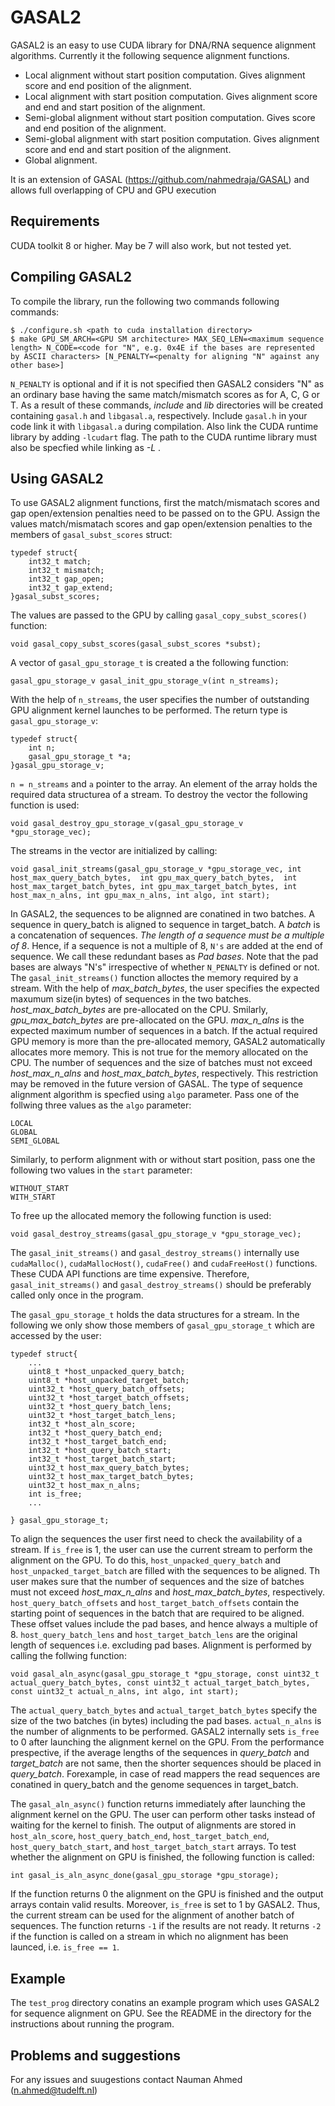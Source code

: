 
# GASAL2

GASAL2 is an easy to use CUDA library for DNA/RNA sequence alignment algorithms. Currently it the following sequence alignment functions.
- Local alignment without start position computation. Gives alignment score and end position of the alignment.
- Local alignment with start position computation. Gives alignment score and end and start position of the alignment.
- Semi-global alignment without start position computation. Gives score and end position of the alignment.
- Semi-global alignment with start position computation. Gives alignment score and end and start position of the alignment.
- Global alignment.

It is an extension of GASAL (https://github.com/nahmedraja/GASAL) and allows full overlapping of CPU and GPU execution

## Requirements
CUDA toolkit 8 or higher. May be 7 will also work, but not tested yet. 

## Compiling GASAL2
To compile the library, run the following two commands following commands:

```
$ ./configure.sh <path to cuda installation directory>
$ make GPU_SM_ARCH=<GPU SM architecture> MAX_SEQ_LEN=<maximum sequence length> N_CODE=<code for "N", e.g. 0x4E if the bases are represented by ASCII characters> [N_PENALTY=<penalty for aligning "N" against any other base>]
```

`N_PENALTY` is optional and if it is not specified then GASAL2 considers "N" as an ordinary base having the same match/mismatch scores as for A, C, G or T. As a result of these commands, *include* and *lib* directories will be created containing `gasal.h` and `libgasal.a`, respectively. Include `gasal.h` in your code link it with `libgasal.a` during compilation. Also link the CUDA runtime library by adding `-lcudart` flag. The path to the CUDA runtime library must also be specfied while linking as *-L <path to CUDA lib64 directory>*.

## Using GASAL2
To use GASAL2  alignment functions, first the match/mismatach scores and gap open/extension penalties need to be passed on to the GPU. Assign the values match/mismatach scores and gap open/extension penalties to the members of `gasal_subst_scores` struct:

```
typedef struct{
	int32_t match;
	int32_t mismatch;
	int32_t gap_open;
	int32_t gap_extend;
}gasal_subst_scores;
```

The values are passed to the GPU by calling `gasal_copy_subst_scores()` function:

```
void gasal_copy_subst_scores(gasal_subst_scores *subst);
```

A vector of `gasal_gpu_storage_t` is created a the following function:

```
gasal_gpu_storage_v gasal_init_gpu_storage_v(int n_streams);
```

With the help of `n_streams`, the user specifies the number of outstanding GPU alignment kernel launches to be performed. The return type is `gasal_gpu_storage_v`:

```
typedef struct{
	int n;
	gasal_gpu_storage_t *a;
}gasal_gpu_storage_v;
```

`n = n_streams` and `a` pointer to the array. An element of the array holds the required data structurea of a stream. To destroy the vector the following function is used:

```
void gasal_destroy_gpu_storage_v(gasal_gpu_storage_v *gpu_storage_vec);
```

The streams in the vector are initialized by calling:

```
void gasal_init_streams(gasal_gpu_storage_v *gpu_storage_vec, int host_max_query_batch_bytes,  int gpu_max_query_batch_bytes,  int host_max_target_batch_bytes, int gpu_max_target_batch_bytes, int host_max_n_alns, int gpu_max_n_alns, int algo, int start);
```

In GASAL2, the sequences to be alignned are conatined in two batches. A sequence in query_batch is aligned to sequence in target_batch. A *batch* is a concatenation of sequences. *The length of a sequence must be a multiple of 8*. Hence, if a sequence is not a multiple of 8, `N's` are added at the end of sequence. We call these redundant bases as *Pad bases*. Note that the pad bases are always "N's" irrespective of whether `N_PENALTY` is defined or not. The `gasal_init_streams()` function alloctes the memory required by a stream. With the help of *max_batch_bytes*, the user specifies the expected maxumum size(in bytes) of sequences in the two batches. *host_max_batch_bytes* are pre-allocated on the CPU. Smilarly, *gpu_max_batch_bytes* are pre-allocated on the GPU. *max_n_alns* is the expected maximum number of sequences in a batch. If the actual required GPU memory is more than the pre-allocated memory, GASAL2 automatically allocates more memory. This is not true for the memory allocated on the CPU. The number of sequences and the size of batches must not exceed *host_max_n_alns* and *host_max_batch_bytes*, respectively. This restriction may be removed in the future version of GASAL.  The type of sequence alignment algorithm is specfied using `algo` parameter. Pass one of the follwing three values as the `algo` parameter:

```
LOCAL
GLOBAL
SEMI_GLOBAL
```

Similarly, to perform alignment with or without start position, pass one the following two values in the `start` parameter:

```
WITHOUT_START
WITH_START
```

To free up the allocated memory the following function is used:

```
void gasal_destroy_streams(gasal_gpu_storage_v *gpu_storage_vec);
```

The `gasal_init_streams()` and `gasal_destroy_streams()` internally use `cudaMalloc()`, `cudaMallocHost()`, `cudaFree()` and `cudaFreeHost()` functions. These CUDA API functions are time expensive. Therefore, `gasal_init_streams()` and `gasal_destroy_streams()` should be preferably called only once in the program.

The `gasal_gpu_storage_t` holds the data structures for a stream. In the following we only show those members of `gasal_gpu_storage_t` which are accessed by the user:

```
typedef struct{
	...
	uint8_t *host_unpacked_query_batch;
	uint8_t *host_unpacked_target_batch;
	uint32_t *host_query_batch_offsets;
	uint32_t *host_target_batch_offsets;
	uint32_t *host_query_batch_lens;
	uint32_t *host_target_batch_lens;
	int32_t *host_aln_score;
	int32_t *host_query_batch_end;
	int32_t *host_target_batch_end;
	int32_t *host_query_batch_start;
	int32_t *host_target_batch_start;
	uint32_t host_max_query_batch_bytes;
	uint32_t host_max_target_batch_bytes;
	uint32_t host_max_n_alns;
	int is_free;
	...

} gasal_gpu_storage_t;
```

To align the sequences the user first need to check the availability of a stream. If `is_free` is  1, the user can use the current stream to perform the alignment on the GPU. To do this, `host_unpacked_query_batch` and `host_unpacked_target_batch` are filled with the sequences to be aligned. Th user makes sure that the number of sequences and the size of batches must not exceed *host_max_n_alns* and *host_max_batch_bytes*, respectively. `host_query_batch_offsets` and `host_target_batch_offsets` contain the starting point of sequences in the batch that are required to be aligned. These offset values include the pad bases, and hence always a multiple of 8. `host_query_batch_lens` and `host_target_batch_lens` are the original length of sequences i.e. excluding pad bases. Alignment is performed by calling the follwing function:

```
void gasal_aln_async(gasal_gpu_storage_t *gpu_storage, const uint32_t actual_query_batch_bytes, const uint32_t actual_target_batch_bytes, const uint32_t actual_n_alns, int algo, int start);
```


The `actual_query_batch_bytes` and `actual_target_batch_bytes` specify the size of the two batches (in bytes) including the pad bases. `actual_n_alns` is the number of alignments to be performed. GASAL2 internally sets `is_free` to 0 after launching the alignment kernel on the GPU. From the performance prespective, if the average lengths of the sequences in *query_batch* and *target_batch* are not same, then the shorter sequences should be placed in *query_batch*. Forexample, in case of read mappers the read sequences are conatined in query_batch and the genome sequences in target_batch.


The `gasal_aln_async()` function returns immediately after launching the alignment kernel on the GPU. The user can perform other tasks instead of waiting for the kernel to finish. The output of alignments are stored in `host_aln_score`, `host_query_batch_end`, `host_target_batch_end`, `host_query_batch_start`, and `host_target_batch_start` arrays. To test whether the alignment on GPU is finished, the following function is called:

```
int gasal_is_aln_async_done(gasal_gpu_storage *gpu_storage);
```
If the function returns 0 the alignment on the GPU is finished and the output arrays contain valid results. Moreover, `is_free` is set to 1 by GASAL2. Thus, the current stream can be used for the alignment of another batch of sequences. The function returns `-1` if the results are not ready. It returns `-2` if the function is called on a stream in which no alignment has been launced, i.e. `is_free == 1`.

## Example
The `test_prog` directory conatins an example program which uses GASAL2 for sequence alignment on GPU. See the README in the directory for the instructions about running the program.  


## Problems and suggestions
For any issues and suugestions contact Nauman Ahmed (n.ahmed@tudelft.nl)

